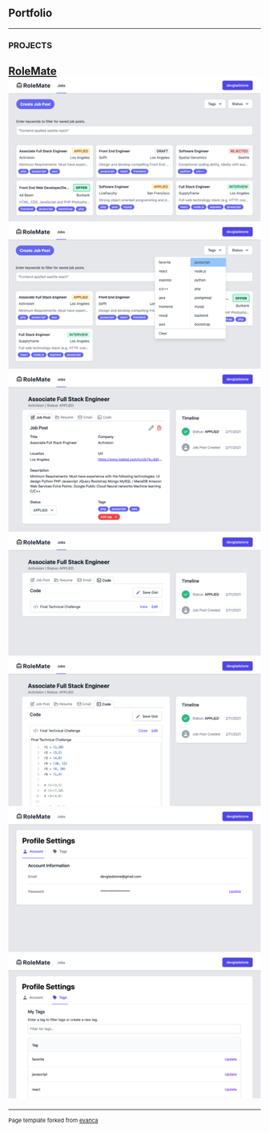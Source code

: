 ## Portfolio

---

### PROJECTS

[RoleMate](https://www.rolemate.io)
<img src="images/JobGrid.png?raw=true"/>
<img src="images/JobGrid-tags.png?raw=true"/>
<img src="images/JobMain.png?raw=true"/>
<img src="images/JobMain-code.png?raw=true"/>
<img src="images/JobMain-codefull.png?raw=true"/>
<img src="images/Profile.png?raw=true"/>
<img src="images/UserTags.png?raw=true"/>
---




---
<p style="font-size:11px">Page template forked from <a href="https://github.com/evanca/quick-portfolio">evanca</a></p>
<!-- Remove above link if you don't want to attibute -->
